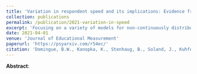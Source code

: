 ```yaml
---
title: 'Variation in respondent speed and its implications: Evidence from an adaptive testing scenario.'
collection: publications
permalink: /publication/2021-variation-in-speed
excerpt: 'Focusing on a variety of models for non-continuously distributed outcomes (binary, count, and ordinal outcomes), we show that attempts to use the linear model for estimating interaction effects can be catastrophic in some settings.'
date: 2021-04-01
venue: 'Journal of Educational Measurement'
paperurl: 'https://psyarxiv.com/r54ec/'
citation: 'Domingue, B.W., Kanopka, K., Stenhaug, B., Soland, J., Kuhfeld, M., Wise, S., & Piech, C. (In press, 2021). Variation in respondent speed and its implications: Evidence from an adaptive testing scenario. Preprint available: https://psyarxiv.com/r54ec/'
---
```


**Abstract**: 
